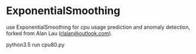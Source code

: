 # ExponentialSmoothing
use ExponentialSmoothing for cpu usage prediction and anomaly detection, forked from Alan Lau (rlalan@outlook.com).

python3.5 
run cpu80.py
